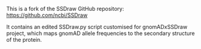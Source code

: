 This is a fork of the SSDraw GitHub repository: https://github.com/ncbi/SSDraw

It contains an edited SSDraw.py script customised for gnomADxSSDraw project, which maps gnomAD allele frequencies to the secondary structure of the protein.
